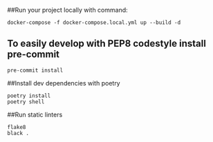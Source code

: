 ##Run your project locally with command:

```shell
docker-compose -f docker-compose.local.yml up --build -d
```


## To easily develop with PEP8 codestyle install pre-commit
```shell
pre-commit install 
```

##Install dev dependencies with poetry
```shell
poetry install
poetry shell
```

##Run static linters
```shell
flake8
black .
```
